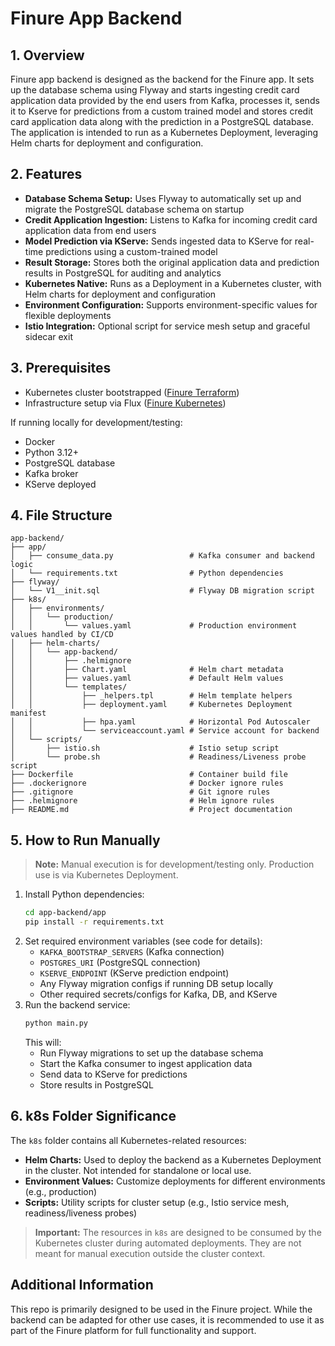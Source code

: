 # Finure App Backend

## 1. Overview
Finure app backend is designed as the backend for the Finure app. It sets up the database schema using Flyway and starts ingesting credit card application data provided by the end users from Kafka, processes it, sends it to Kserve for predictions from a custom trained model and stores credit card application data along with the prediction in a PostgreSQL database. The application is intended to run as a Kubernetes Deployment, leveraging Helm charts for deployment and configuration. 

## 2. Features
- **Database Schema Setup:** Uses Flyway to automatically set up and migrate the PostgreSQL database schema on startup
- **Credit Application Ingestion:** Listens to Kafka for incoming credit card application data from end users
- **Model Prediction via KServe:** Sends ingested data to KServe for real-time predictions using a custom-trained model
- **Result Storage:** Stores both the original application data and prediction results in PostgreSQL for auditing and analytics
- **Kubernetes Native:** Runs as a Deployment in a Kubernetes cluster, with Helm charts for deployment and configuration
- **Environment Configuration:** Supports environment-specific values for flexible deployments
- **Istio Integration:** Optional script for service mesh setup and graceful sidecar exit

## 3. Prerequisites
- Kubernetes cluster bootstrapped ([Finure Terraform](https://github.com/finure/terraform))
- Infrastructure setup via Flux ([Finure Kubernetes](https://github.com/finure/kubernetes))

If running locally for development/testing:
- Docker
- Python 3.12+ 
- PostgreSQL database 
- Kafka broker 
- KServe deployed 

## 4. File Structure
```
app-backend/
├── app/
│   ├── consume_data.py                 # Kafka consumer and backend logic
│   └── requirements.txt                # Python dependencies
├── flyway/
│   └── V1__init.sql                    # Flyway DB migration script
├── k8s/
│   ├── environments/
│   │   └── production/
│   │       └── values.yaml             # Production environment values handled by CI/CD
│   ├── helm-charts/
│   │   └── app-backend/
│   │       ├── .helmignore
│   │       ├── Chart.yaml              # Helm chart metadata
│   │       ├── values.yaml             # Default Helm values
│   │       └── templates/
│   │           ├── _helpers.tpl        # Helm template helpers
│   │           ├── deployment.yaml     # Kubernetes Deployment manifest
│   │           ├── hpa.yaml            # Horizontal Pod Autoscaler
│   │           └── serviceaccount.yaml # Service account for backend
│   └── scripts/
│       ├── istio.sh                    # Istio setup script
│       └── probe.sh                    # Readiness/Liveness probe script
├── Dockerfile                          # Container build file
├── .dockerignore                       # Docker ignore rules
├── .gitignore                          # Git ignore rules
├── .helmignore                         # Helm ignore rules
├── README.md                           # Project documentation
```

## 5. How to Run Manually

> **Note:** Manual execution is for development/testing only. Production use is via Kubernetes Deployment.

1. Install Python dependencies:
	```bash
	cd app-backend/app
	pip install -r requirements.txt
	```
2. Set required environment variables (see code for details):
	- `KAFKA_BOOTSTRAP_SERVERS` (Kafka connection)
	- `POSTGRES_URI` (PostgreSQL connection)
	- `KSERVE_ENDPOINT` (KServe prediction endpoint)
	- Any Flyway migration configs if running DB setup locally
	- Other required secrets/configs for Kafka, DB, and KServe
3. Run the backend service:
	```bash
	python main.py
	```
	This will:
	- Run Flyway migrations to set up the database schema
	- Start the Kafka consumer to ingest application data
	- Send data to KServe for predictions
	- Store results in PostgreSQL

## 6. k8s Folder Significance

The `k8s` folder contains all Kubernetes-related resources:
- **Helm Charts:** Used to deploy the backend as a Kubernetes Deployment in the cluster. Not intended for standalone or local use.
- **Environment Values:** Customize deployments for different environments (e.g., production)
- **Scripts:** Utility scripts for cluster setup (e.g., Istio service mesh, readiness/liveness probes)

> **Important:** The resources in `k8s` are designed to be consumed by the Kubernetes cluster during automated deployments. They are not meant for manual execution outside the cluster context.

## Additional Information

This repo is primarily designed to be used in the Finure project. While the backend can be adapted for other use cases, it is recommended to use it as part of the Finure platform for full functionality and support.